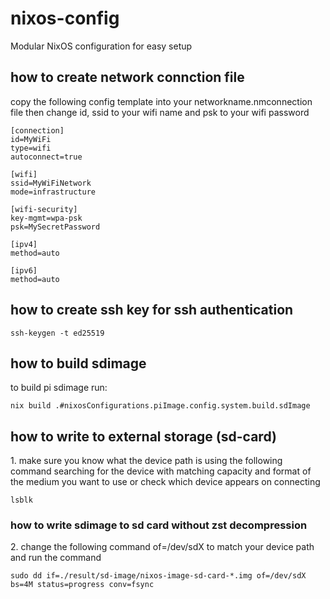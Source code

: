 # nixos-config
Modular NixOS configuration for easy setup

## how to create network connction file
copy the following config template into your networkname.nmconnection file
then change id, ssid to your wifi name and psk to your wifi password
```
[connection]
id=MyWiFi
type=wifi
autoconnect=true

[wifi]
ssid=MyWiFiNetwork
mode=infrastructure

[wifi-security]
key-mgmt=wpa-psk
psk=MySecretPassword

[ipv4]
method=auto

[ipv6]
method=auto
```

## how to create ssh key for ssh authentication
```
ssh-keygen -t ed25519
```

## how to build sdimage
to build pi sdimage run:
```
nix build .#nixosConfigurations.piImage.config.system.build.sdImage
```

## how to write to external storage (sd-card)
1\. make sure you know what the device path is using the following command searching for the device with matching capacity and format of the medium you want to use or check which device appears on connecting
```
lsblk
```
    
### how to write sdimage to sd card without zst decompression
2\. change the following command of=/dev/sdX to match your device path and run the command
```
sudo dd if=./result/sd-image/nixos-image-sd-card-*.img of=/dev/sdX bs=4M status=progress conv=fsync
```
